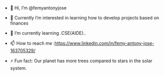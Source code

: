 - 👋 Hi, I’m @femyantonyjose
- 👀  Currently I’m interested in learning how to develop projects based on finances
- 🌱 I’m currently learning .CSE(AIDE)..
  
- 📫 How to reach me :https://www.linkedin.com/in/femy-antony-jose-163705329/
  
- ⚡ Fun fact: Our planet has more trees compared to stars in the solar system.

<!---
femyantonyjose/femyantonyjose is a ✨ special ✨ repository because its `README.md` (this file) appears on your GitHub profile.
You can click the Preview link to take a look at your changes.
--->
